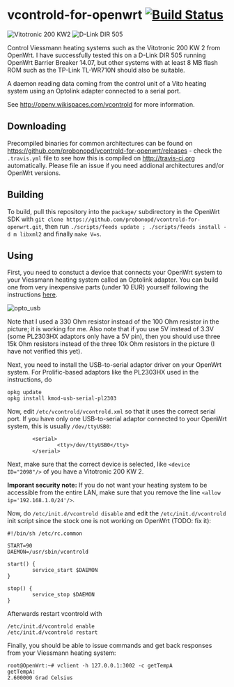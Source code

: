 vcontrold-for-openwrt [![Build Status](https://travis-ci.org/probonopd/vcontrold-for-openwrt.svg)](https://travis-ci.org/probonopd/vcontrold-for-openwrt)
=====================
![Vitotronic 200 KW2](https://cloud.githubusercontent.com/assets/2480569/5601297/4ab09c20-92f7-11e4-9fd3-328e15ff4303.jpg) ![D-Link DIR 505](https://cloud.githubusercontent.com/assets/2480569/5601325/4f1c2a26-92f8-11e4-846a-ef47d5c96ae3.jpeg)

Control Viessmann heating systems such as the Vitotronic 200 KW 2 from OpenWrt. I have successfully tested this on a D-Link DIR 505 running OpenWrt Barrier Breaker 14.07, but other systems with at least 8 MB flash ROM such as the TP-Link TL-WR710N should also be suitable.

A daemon reading data coming from the control unit of a Vito heating system using an Optolink adapter connected to a serial port.

See http://openv.wikispaces.com/vcontrold for more information.

Downloading
--
Precompiled binaries for common architectures can be found on https://github.com/probonopd/vcontrold-for-openwrt/releases - check the ```.travis.yml``` file to see how this is compiled on http://travis-ci.org automatically. Please file an issue if you need addional architectures and/or OpenWrt versions.

Building
--
To build, pull this repository into the ```package/``` subdirectory in the OpenWrt SDK with ```git clone https://github.com/probonopd/vcontrold-for-openwrt.git```, then run ```./scripts/feeds update ; ./scripts/feeds install -d m libxml2``` and finally ```make V=s```. 

Using
--

First, you need to constuct a device that connects your OpenWrt system to your Viessmann heating system called an Optolink adapter. You can build one from very inexpensive parts (under 10 EUR) yourself following the instructions [here](http://openv.wikispaces.com/Bauanleitung+3.3V+TTL).

![opto_usb](https://cloud.githubusercontent.com/assets/2480569/5601516/441d5e36-9304-11e4-82c3-bec1304da5fc.png)

Note that I used a 330 Ohm resistor instead of the 100 Ohm resistor in the picture; it is working for me. Also note that if you use 5V instead of 3.3V (some PL2303HX adaptors only have a 5V pin), then you should use three 15k Ohm resistors instead of the three 10k Ohm resistors in the picture (I have not verified this yet).

Next, you need to install the USB-to-serial adaptor driver on your OpenWrt system. For Prolific-based adaptors like the PL2303HX used in the instructions, do
```
opkg update
opkg install kmod-usb-serial-pl2303
```

Now, edit ```/etc/vcontrold/vcontrold.xml``` so that it uses the correct serial port. If you have only one USB-to-serial adaptor connected to your OpenWrt system, this is usually ```/dev/ttyUSB0```:
```
        <serial>
                <tty>/dev/ttyUSB0</tty>
        </serial>
```

Next, make sure that the correct device is selected, like ```<device ID="2098"/>``` of you have a Vitotronic 200 KW 2.

__Imporant security note:__ If you do not want your heating system to be accessible from the entire LAN, make sure that you remove the line ```<allow ip='192.168.1.0/24'/>```.

Now, do ```/etc/init.d/vcontrold disable``` and edit the ```/etc/init.d/vcontrold``` init script since the stock one is not working on OpenWrt (TODO: fix it):
```
#!/bin/sh /etc/rc.common

START=90
DAEMON=/usr/sbin/vcontrold

start() {
        service_start $DAEMON
}

stop() {
        service_stop $DAEMON
}
```

Afterwards restart vcontrold with
```
/etc/init.d/vcontrold enable
/etc/init.d/vcontrold restart
```

Finally, you should be able to issue commands and get back responses from your Viessmann heating system:
```
root@OpenWrt:~# vclient -h 127.0.0.1:3002 -c getTempA
getTempA:
2.600000 Grad Celsius
```
